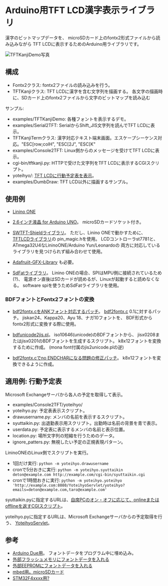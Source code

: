 # Arduino用TFT LCD漢字表示ライブラリ

漢字のビットマップデータを、
microSDカード上のfontx2形式ファイルから読み込みながら
TFT LCDに表示するためのArduino用ライブラリです。

![TFTKanjiDemo写真](../img/TFTKanjiDemo.jpg)

## 構成
* Fontx2クラス: fontx2ファイルの読み込みを行う。
* TFTKanjiクラス: TFT LCDに漢字を含む文字列を描画する。
  各文字の描画時に、SDカード上のfontx2ファイルから文字のビットマップを読み込む

サンプル:

* examples/TFTKanjiDemo: 各種フォントを表示するデモ。
* examples/Serial2TFT: SerialからShift_JIS文字列を読んでTFT LCDに表示。
 * TFTKanjiTermクラス: 漢字対応テキスト端末画面。エスケープシーケンス対応。"ESC[row;colH", "ESC[2J", "ESC[K"
* examples/Console2TFT: Linux側からのメッセージを受けてTFT LCDに表示。
 * cgi-bin/tftkanji.py: HTTPで受けた文字列をTFT LCDに表示するCGIスクリプト。
 * yoteihyo/: [TFT LCDに行動予定表を表示](#適用例-行動予定表)。
* examples/DumbDraw: TFT LCD以外に描画するサンプル。

## 使用例
* [Linino ONE](https://www.switch-science.com/catalog/2152/)
* [2.6インチ液晶 for Arduino UNO](http://www.aitendo.com/product/9482)。
  microSDカードソケット付き。

* [SWTFT-Shieldライブラリ](https://github.com/Smoke-And-Wires/TFT-Shield-Example-Code)。
  ただし、Linino ONEで動かすために、
  [TFTLCDライブラリ](https://github.com/adafruit/TFTLCD-Library)の
  pin_magic.hを使用。
  LCDコントローラst7781と、ATmega32U4なLininoONE/Arduino Yun/Leonardoの
  両方に対応しているライブラリを見つけられず組み合わせて使用。
 * [Adafruiit-GFX-Library](https://github.com/adafruit/Adafruit-GFX-Library)
   も必要。
* [SdFatライブラリ](https://github.com/greiman/SdFat)。
  Linino ONEの場合、SPIはMPU側に接続されているため(?)、
  電源オン直後はSDカードが読めるが、Linuxが起動すると読めなくなる。
  software spiを使うためSdFatライブラリを使用。

### BDFフォントとFontx2フォントの変換
* [bdf2fontx.cをANKフォント対応するパッチ](https://gist.github.com/deton/acf8f59e27b25d547bb1)。
  [bdf2fontx.c](http://www.wheel.gr.jp/~dai/fonts/fontx.html) 0.1に対するパッチ。
  jiskan24、Kappa20、Ayu 18、ナガ10フォントを、
  BDF形式からfontx2形式に変換する際に使用。

* [bdfunicode2jis.pl](https://gist.github.com/deton/df79c92195e1ebf9316e)。
  iso10646(unicode)のBDFフォントから、
  jisx0208またはjisx0201のBDFフォントを生成するスクリプト。
  k8x12フォントを変換するために作成。
  (mona font付属のjis2unicode.plの逆)
 * [bdf2fontx.cでno ENDCHARになる問題の修正パッチ](https://gist.github.com/deton/f48b9eff706a10d7312c)。
   k8x12フォントを変換できるように作成。

## 適用例: 行動予定表
Microsoft Exchangeサーバから各人の予定を取得して表示。

* examples/Console2TFT/yoteihyo/
 * yoteihyo.py: 予定表表示スクリプト。
 * drawusername.py: メンバの名前を表示するスクリプト。
 * syuttaikin.py: 出退勤表示用スクリプト。出勤時は名前の背景を青で表示。
 * userdata.py: 予定表に表示するメンバの名前と表示位置。
 * location.py: 場所文字列の短縮を行うためのデータ。
 * ignore_patters.py: 無視したい予定の正規表現パターン。

LininoONEのLinux側でスクリプトを実行。
* 1回だけ実行: `python -m yoteihyo.drawusername`
* cronで5分おきに実行: `python -m yoteihyo.syuttaikin deton@example.com http://example.com/cgi-bin/syuttaikin.cgi`
* cronで1時間おきに実行: `python -m yoteihyo.yoteihyo 'http://example.com:8080/YoteihyoServlet/yoteihyo?emails=deton@example.com,taro@example.com'`

syuttaikin.pyに指定するURLは、[自席PCのオン・オフに応じて、onlineまたはofflineを返すCGIスクリプト](https://github.com/deton/syuttaikin/blob/master/server/syuttaikin.cgi)。

yoteihyo.pyに指定するURLは、Microsoft Exchangeサーバからの予定取得を行う、
[YoteihyoServlet](https://github.com/deton/YoteihyoServlet)。

## 参考
* [Arduino Due用](http://projectc3.seesaa.net/article/366244240.html)。
  フォントデータをプログラム中に埋め込み。
* [外部フラッシュメモリにフォントデータを入れる](http://nuneno.cocolog-nifty.com/blog/2015/02/arduinorom-a11f.html)
* [外部EEPROMにフォントデータを入れる](http://nuneno.cocolog-nifty.com/blog/2014/01/arduinoi2ceepro.html)
* [mbed用。microSDカード](http://kanpapa.com/today/2011/11/mbed-16dotfont-vfd.html)
* [STM32F4xxxx用?](http://nemuisan.blog.bai.ne.jp/?search=fontx2)
